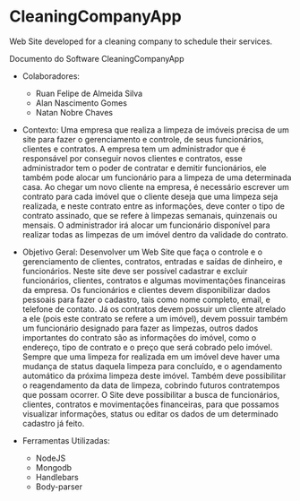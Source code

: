 # CleaningCompanyApp
Web Site developed for a cleaning company to schedule their services.

Documento do Software CleaningCompanyApp

- Colaboradores:
  - Ruan Felipe de Almeida Silva
  - Alan Nascimento Gomes
  - Natan Nobre Chaves

- Contexto:
Uma empresa que realiza a limpeza de imóveis precisa de um site para fazer o gerenciamento e controle, de seus funcionários, clientes e contratos. A empresa tem um administrador que é responsável por conseguir novos clientes e contratos, esse administrador tem o poder de contratar e demitir funcionários, ele também pode alocar um funcionário para a limpeza de uma determinada casa.
Ao chegar um novo cliente na empresa, é necessário escrever um contrato para cada imóvel que o cliente deseja que uma limpeza seja realizada, e neste contrato entre as informações, deve conter o tipo de contrato assinado, que se refere à limpezas semanais, quinzenais ou mensais. O administrador irá alocar um funcionário disponível para realizar todas as limpezas de um imóvel dentro da validade do contrato.

- Objetivo Geral:
Desenvolver um Web Site que faça o controle e o gerenciamento de clientes, contratos, entradas e saídas de dinheiro, e funcionários. Neste site deve ser possível cadastrar e excluir funcionários, clientes, contratos e algumas movimentações financeiras da empresa. Os funcionários e clientes devem disponibilizar dados pessoais para fazer o cadastro, tais como nome completo, email, e telefone de contato. Já os contratos devem possuir um cliente atrelado a ele (pois este contrato se refere a um imóvel), devem possuir também um funcionário designado para fazer as limpezas, outros dados importantes do contrato são as informações do imóvel, como o endereço, tipo de contrato e o preço que será cobrado pelo imóvel.
Sempre que uma limpeza for realizada em um imóvel deve haver uma mudança de status daquela limpeza para concluído, e o agendamento automático da próxima limpeza deste imóvel. Também deve possibilitar o reagendamento da data de limpeza, cobrindo futuros contratempos que possam ocorrer. O Site deve possibilitar a busca de funcionários, clientes, contratos e movimentações financeiras, para que possamos visualizar informações, status ou editar os dados de um determinado cadastro já feito.

- Ferramentas Utilizadas:
  - NodeJS
  - Mongodb
  - Handlebars
  - Body-parser
